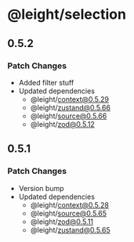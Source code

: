 # @leight/selection

## 0.5.2

### Patch Changes

- Added filter stuff
- Updated dependencies
  - @leight/context@0.5.29
  - @leight/zustand@0.5.66
  - @leight/source@0.5.66
  - @leight/zod@0.5.12

## 0.5.1

### Patch Changes

- Version bump
- Updated dependencies
  - @leight/context@0.5.28
  - @leight/source@0.5.65
  - @leight/zod@0.5.11
  - @leight/zustand@0.5.65
